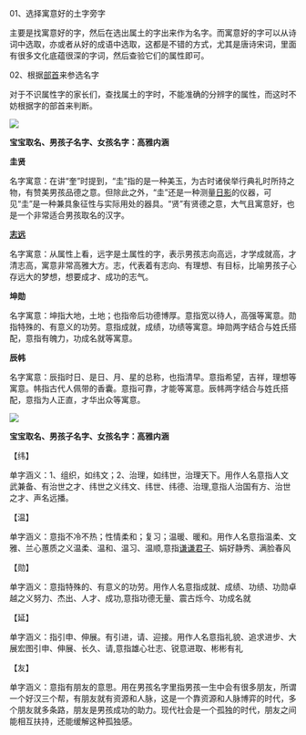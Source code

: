 
01、选择寓意好的土字旁字

主要是找寓意好的字，然后在选出属土的字出来作为名字。而寓意好的字可以从诗词中选取，亦或者从好的成语中选取，这都是不错的方式，尤其是唐诗宋词，里面有很多文化底蕴很深的字词，然后查验它们的属性即可。

02、根据[部首](https://www.zhihu.com/search?q=%E9%83%A8%E9%A6%96&search_source=Entity&hybrid_search_source=Entity&hybrid_search_extra=%7B%22sourceType%22%3A%22article%22%2C%22sourceId%22%3A%22128913765%22%7D)来参选名字

对于不识属性字的家长们，查找属土的字时，不能准确的分辨字的属性，而这时不妨根据字的部首来判断。

![](https://pic1.zhimg.com/v2-1772744001386844e2e403f1be3cd918_b.jpg)

**宝宝取名、男孩子名字、女孩名字：高雅内涵**

**圭贤**

名字寓意：在讲“奎”时提到，“圭”指的是一种美玉，为古时诸侯举行典礼时所持之物，有赞美男孩品德之意。但除此之外，“圭”还是一种测量[日影](https://www.zhihu.com/search?q=%E6%97%A5%E5%BD%B1&search_source=Entity&hybrid_search_source=Entity&hybrid_search_extra=%7B%22sourceType%22%3A%22article%22%2C%22sourceId%22%3A%22128913765%22%7D)的仪器，可见“圭”是一种兼具象征性与实际用处的器具。“贤”有贤德之意，大气且寓意好，也是一个非常适合男孩取名的汉字。

**[志远](https://www.zhihu.com/search?q=%E5%BF%97%E8%BF%9C&search_source=Entity&hybrid_search_source=Entity&hybrid_search_extra=%7B%22sourceType%22%3A%22article%22%2C%22sourceId%22%3A%22128913765%22%7D)**

名字寓意：从属性上看，远字是土属性的字，表示男孩志向高远，才学成就高，才清志高，寓意非常高雅大方。志，代表着有志向、有理想、有目标，比喻男孩子心存远大的梦想，想要成才、成功的志气。

**坤勋**

名字寓意：坤指大地，土地；也指帝后功德博厚。意指宽以待人，高强等寓意。勋指特殊的、有意义的功劳。意指成就，成绩，功绩等寓意。坤勋两字结合与姓氏搭配，意指有魄力，功成名就等寓意。

**辰帏**

名字寓意：辰指时日、是日、月、星的总称，也指清早。意指希望，吉祥，理想等寓意。帏指古代人佩带的香囊。意指可靠，才能等寓意。辰帏两字结合与姓氏搭配，意指为人正直，才华出众等寓意。

![](https://pic4.zhimg.com/v2-6a7cd71d59e8887771ced5d48288b573_b.jpg)

**宝宝取名、男孩子名字、女孩名字：高雅内涵**

【纬】

单字涵义：1、组织，如纬文；2、治理，如纬世，治理天下。用作人名意指人文武兼备、有治世之才、纬世之义纬文、纬世、纬德、治理,意指人治国有方、治世之才、声名远播。

【温】

单字涵义：意指不冷不热；性情柔和；复习；温暖、暖和。用作人名意指温柔、文雅、兰心蕙质之义温柔、温和、温习、温顺,意指[谦谦君子](https://www.zhihu.com/search?q=%E8%B0%A6%E8%B0%A6%E5%90%9B%E5%AD%90&search_source=Entity&hybrid_search_source=Entity&hybrid_search_extra=%7B%22sourceType%22%3A%22article%22%2C%22sourceId%22%3A%22128913765%22%7D)、娟好静秀、满脸春风

【勋】

单字涵义：意指特殊的、有意义的功劳。用作人名意指成就、成绩、功绩、功勋卓越之义努力、杰出、人才、成功,意指功德无量、震古烁今、功成名就

【延】

单字涵义：指引申、伸展。有引进，请、迎接。用作人名意指礼貌、追求进步、大展宏图引申、伸展、长久、请,意指雄心壮志、锐意进取、彬彬有礼

【友】

单字涵义：意指有朋友的意思。用在男孩名字里指男孩一生中会有很多朋友，所谓一个好汉三个帮，有朋友就有资源和人脉，这是一个靠资源和人脉博弈的时代，多个朋友就多条路，朋友是男孩成功的助力。现代社会是一个孤独的时代，朋友之间能相互扶持，还能缓解这种孤独感。